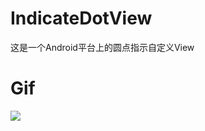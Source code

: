 # IndicateDotView
这是一个Android平台上的圆点指示自定义View

# Gif
![](https://github.com/Airsaid/IndicateDotView/blob/master/gif/IndicateDotView.gif)
